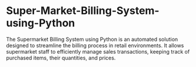 # Super-Market-Billing-System-using-Python
The Supermarket Billing System using Python is an automated solution designed to streamline the billing process in retail environments. It allows supermarket staff to efficiently manage sales transactions, keeping track of purchased items, their quantities, and prices. 
